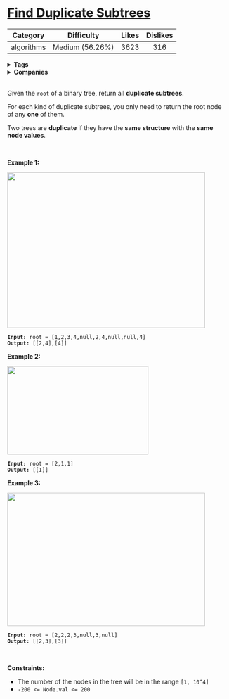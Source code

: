 # [Find Duplicate Subtrees](https://leetcode.com/problems/find-duplicate-subtrees/description/)

| Category | Difficulty | Likes | Dislikes |
| :------: | :--------: | :---: | :------: |
| algorithms | Medium (56.26%) | 3623 | 316 |

<details>
  <summary><strong>Tags</strong></summary>

  [tree](https://leetcode.com/tag/tree)

</details>

<details>
  <summary><strong>Companies</strong></summary>

  google

</details>
<br />
<p>Given the <code>root</code>&nbsp;of a binary tree, return all <strong>duplicate subtrees</strong>.</p>

<p>For each kind of duplicate subtrees, you only need to return the root node of any <b>one</b> of them.</p>

<p>Two trees are <strong>duplicate</strong> if they have the <strong>same structure</strong> with the <strong>same node values</strong>.</p>

<p>&nbsp;</p>
<p><strong>Example 1:</strong></p>
<img alt="" src="https://assets.leetcode.com/uploads/2020/08/16/e1.jpg" style="width: 450px; height: 354px;" />
<pre><code><strong>Input:</strong> root = [1,2,3,4,null,2,4,null,null,4]
<strong>Output:</strong> [[2,4],[4]]</code></pre>

<p><strong>Example 2:</strong></p>
<img alt="" src="https://assets.leetcode.com/uploads/2020/08/16/e2.jpg" style="width: 321px; height: 201px;" />
<pre><code><strong>Input:</strong> root = [2,1,1]
<strong>Output:</strong> [[1]]</code></pre>

<p><strong>Example 3:</strong></p>
<img alt="" src="https://assets.leetcode.com/uploads/2020/08/16/e33.jpg" style="width: 450px; height: 303px;" />
<pre><code><strong>Input:</strong> root = [2,2,2,3,null,3,null]
<strong>Output:</strong> [[2,3],[3]]</code></pre>

<p>&nbsp;</p>
<p><strong>Constraints:</strong></p>

<ul>
  <li>The number of the nodes in the tree will be in the range <code>[1, 10^4]</code></li>
  <li><code>-200 &lt;= Node.val &lt;= 200</code></li>
</ul>

